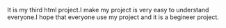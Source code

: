 It is my third html project.I make my project is very easy to understand everyone.I hope that everyone  use my project and it is a  begineer project.
